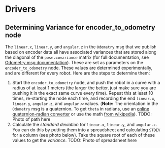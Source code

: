 # Drivers

## Determining Variance for encoder_to_odometry node
The `linear.x`, `linear.y`, and `angular.z` in the `Odometry` msg that we publish based on encoder data all have associated variances that are stored along the diagonal of the `pose.covariance` matrix (for full documentation, see [Odometry msg documentation](http://docs.ros.org/api/nav_msgs/html/msg/Odometry.html)). These are set as parameters on the `encoder_to_odometry` node. These values are determined experimentally, and are different for every robot. Here are the steps to determine them:

1. Start the `encoder_to_odometry` node, and push the robot in a curve with a radius of at least 1 meters (the larger the better, just make sure you are pushing it in the exact same curve every time). Repeat this at least 10 times, re-starting the node each time, and recording the end `linear.x`, `linear.y`, `angular.z`, and `angular.w` values. (**Note:** The orientation in the `Odometry` msg is a quaternion. To get `theta` in radians, use an [online quaternion-radian converter](http://quaternions.online/) or use the math [from wikipedia](https://en.wikipedia.org/wiki/Conversion_between_quaternions_and_Euler_angles#Source_Code_2)).
TODO: Photo of path here
2. Calculate the *standard deviation* for `linear.x`, `linear.y`, and `angular.z`. You can do this by putting them into a spreadsheet and calculating `STDEV` for a column (see photo below). Take the square root of each of these values to get the *variance*.
TODO: Photo of spreadsheet here

